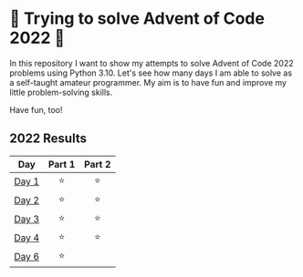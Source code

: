 # 🎄 Trying to solve Advent of Code 2022 🎄

In this repository I want to show my attempts to solve Advent of Code 2022 problems using Python 3.10. Let's see how many days I am able to solve as a self-taught amateur programmer. My aim is to have fun and improve my little problem-solving skills.

Have fun, too!

<!--- advent_readme_stars table --->
## 2022 Results

| Day | Part 1 | Part 2 |
| :---: | :---: | :---: |
| [Day 1](https://adventofcode.com/2022/day/1) | ⭐ | ⭐ |
| [Day 2](https://adventofcode.com/2022/day/2) | ⭐ | ⭐ |
| [Day 3](https://adventofcode.com/2022/day/3) | ⭐ | ⭐ |
| [Day 4](https://adventofcode.com/2022/day/4) | ⭐ | ⭐ |
| [Day 6](https://adventofcode.com/2022/day/6) | ⭐ |   |
<!--- advent_readme_stars table --->
